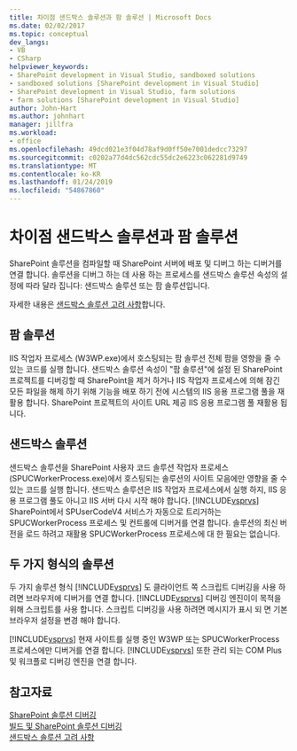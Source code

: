 ```yaml
---
title: 차이점 샌드박스 솔루션과 팜 솔루션 | Microsoft Docs
ms.date: 02/02/2017
ms.topic: conceptual
dev_langs:
- VB
- CSharp
helpviewer_keywords:
- SharePoint development in Visual Studio, sandboxed solutions
- sandboxed solutions [SharePoint development in Visual Studio]
- SharePoint development in Visual Studio, farm solutions
- farm solutions [SharePoint development in Visual Studio]
author: John-Hart
ms.author: johnhart
manager: jillfra
ms.workload:
- office
ms.openlocfilehash: 49dcd021e3f04d78af9d0ff50e7001dedcc73297
ms.sourcegitcommit: c0202a77d4dc562cdc55dc2e6223c062281d9749
ms.translationtype: MT
ms.contentlocale: ko-KR
ms.lasthandoff: 01/24/2019
ms.locfileid: "54867860"
---
```

# <a name="differences-between-sandboxed-and-farm-solutions"></a>차이점 샌드박스 솔루션과 팜 솔루션
  SharePoint 솔루션을 컴파일할 때 SharePoint 서버에 배포 및 디버그 하는 디버거를 연결 합니다. 솔루션을 디버그 하는 데 사용 하는 프로세스를 샌드박스 솔루션 속성의 설정에 따라 달라 집니다: 샌드박스 솔루션 또는 팜 솔루션입니다.  
  
 자세한 내용은 [샌드박스 솔루션 고려 사항](../sharepoint/sandboxed-solution-considerations.md)합니다.  
  
## <a name="farm-solutions"></a>팜 솔루션
 IIS 작업자 프로세스 (W3WP.exe)에서 호스팅되는 팜 솔루션 전체 팜을 영향을 줄 수 있는 코드를 실행 합니다. 샌드박스 솔루션 속성이 "팜 솔루션"에 설정 된 SharePoint 프로젝트를 디버깅할 때 SharePoint을 제거 하거나 IIS 작업자 프로세스에 의해 잠긴 모든 파일을 해제 하기 위해 기능을 배포 하기 전에 시스템의 IIS 응용 프로그램 풀을 재활용 합니다. SharePoint 프로젝트의 사이트 URL 제공 IIS 응용 프로그램 풀 재활용 됩니다.  
  
## <a name="sandboxed-solutions"></a>샌드박스 솔루션
 샌드박스 솔루션을 SharePoint 사용자 코드 솔루션 작업자 프로세스 (SPUCWorkerProcess.exe)에서 호스팅되는 솔루션의 사이트 모음에만 영향을 줄 수 있는 코드를 실행 합니다. 샌드박스 솔루션은 IIS 작업자 프로세스에서 실행 하지, IIS 응용 프로그램 풀도 아니고 IIS 서버 다시 시작 해야 합니다. [!INCLUDE[vsprvs](../sharepoint/includes/vsprvs-md.md)] SharePoint에서 SPUserCodeV4 서비스가 자동으로 트리거하는 SPUCWorkerProcess 프로세스 및 컨트롤에 디버거를 연결 합니다. 솔루션의 최신 버전을 로드 하려고 재활용 SPUCWorkerProcess 프로세스에 대 한 필요는 없습니다.  
  
## <a name="either-type-of-solution"></a>두 가지 형식의 솔루션
 두 가지 솔루션 형식 [!INCLUDE[vsprvs](../sharepoint/includes/vsprvs-md.md)] 도 클라이언트 쪽 스크립트 디버깅을 사용 하려면 브라우저에 디버거를 연결 합니다. [!INCLUDE[vsprvs](../sharepoint/includes/vsprvs-md.md)] 디버깅 엔진이이 목적을 위해 스크립트를 사용 합니다. 스크립트 디버깅을 사용 하려면 메시지가 표시 되 면 기본 브라우저 설정을 변경 해야 합니다.  
  
 [!INCLUDE[vsprvs](../sharepoint/includes/vsprvs-md.md)] 현재 사이트를 실행 중인 W3WP 또는 SPUCWorkerProcess 프로세스에만 디버거를 연결 합니다. [!INCLUDE[vsprvs](../sharepoint/includes/vsprvs-md.md)] 또한 관리 되는 COM Plus 및 워크플로 디버깅 엔진을 연결 합니다.  
  
## <a name="see-also"></a>참고자료
 [SharePoint 솔루션 디버깅](../sharepoint/debugging-sharepoint-solutions.md)   
 [빌드 및 SharePoint 솔루션 디버깅](../sharepoint/building-and-debugging-sharepoint-solutions.md)   
 [샌드박스 솔루션 고려 사항](../sharepoint/sandboxed-solution-considerations.md)  
